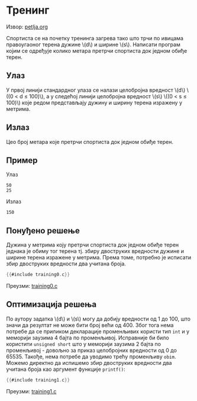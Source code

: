 # Тренинг

Извор: [petlja.org](https://petlja.org/biblioteka/r/Zbirka/trening)

Спортиста се на почетку тренинга загрева тако што трчи по ивицама правоугаоног
терена дужине \\(d\\) и ширине \\(s\\). Написати програм којим се одређује
колико метара претрчи спортиста док једном обиђе терен.

## Улаз

У првој линији стандардног улаза се налази целобројна вредност \\(d\\)
\\((0 < d ≤ 100)\\), а у следећој линији целобројна вредност \\(s\\)
\\((0 < s ≤ 100)\\) које редом представљају дужину и ширину терена изражену у
метрима.

## Излаз

Цео број метара које претрчи спортиста док једном обиђе терен.

## Пример

Улаз

```text
50 
25
```

Излаз

```text
150
```

## Понуђено решење

Дужина у метрима коју претрчи спортиста док једном обиђе терен једнака је обиму
тог терена тј. збиру двоструких вредности дужине и ширине терена изражене у
метрима. Према томе, потребно је исписати збир двоструких вредности два учитана
броја.

```c
{{#include training0.c}}
```

Преузми: [training0.c](training0.c)

## Оптимизација решења

По аутору задатка \\(d\\) и \\(s\\) могу да добију вредности од 1 до 100, што
значи да резултат не може бити број већи од 400. Због тога нема потребе да се
приликом декларације променљивих користи тип `int` и у меморији заузима 4 бајта
по променљивој. Исправније би било користити `unsigned short` што у меморији
заузима 2 бајта по променљивој - довољно за приказ целобројних вредности од 0
до 65535. Такође, нема потребе да уводимо трећу променљиву `obim`. Можемо
директно да испишемо збир двоструких вредности два учитана броја као аргумент
функције `printf()`:

```c
{{#include training1.c}}
```

Преузми: [training1.c](training1.c)

